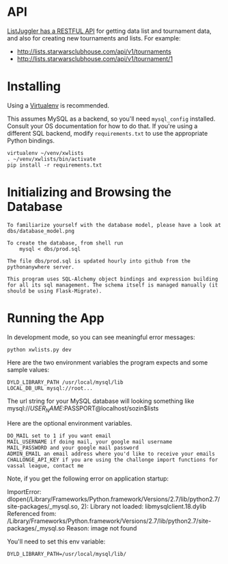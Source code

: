 API
===
[ListJuggler has a RESTFUL API](https://docs.google.com/document/d/1WkS3qfwVDd_OqK3egC9EUZjFcmgjdUyH9ByAgiqrIvo/edit?usp=sharing) for getting data list and tournament data, and also for creating new tournaments and lists. For example:

- http://lists.starwarsclubhouse.com/api/v1/tournaments
- http://lists.starwarsclubhouse.com/api/v1/tournament/1

Installing
==========

Using a [Virtualenv](https://virtualenv.pypa.io/en/latest/) is recommended.

This assumes MySQL as a backend, so you'll need `mysql_config` installed.
Consult your OS documentation for how to do that.  If you're using a
different SQL backend, modify `requirements.txt` to use the appropriate
Python bindings.

    virtualenv ~/venv/xwlists
    . ~/venv/xwlists/bin/activate
    pip install -r requirements.txt

Initializing and Browsing the Database
=========================

    To familiarize yourself with the database model, please have a look at dbs/database_model.png 

    To create the database, from shell run
        mysql < dbs/prod.sql

    The file dbs/prod.sql is updated hourly into github from the pythonanywhere server.

    This program uses SQL-Alchemy object bindings and expression building for all its sql management. The schema itself is managed manually (it should be using Flask-Migrate).
    

Running the App
===============

In development mode, so you can see meaningful error messages:

    python xwlists.py dev
        
Here are the two environment variables the program expects and some sample values:

    DYLD_LIBRARY_PATH /usr/local/mysql/lib
    LOCAL_DB_URL mysql://root...

The url string for your MySQL database will looking something like mysql://$USER_NAME:$PASSPORT@localhost/sozin$lists

Here are the optional environment variables.

    DO_MAIL set to 1 if you want email
    MAIL_USERNAME if doing mail, your google mail username
    MAIL_PASSWORD and your google mail password
    ADMIN_EMAIL an email address where you'd like to receive your emails
    CHALLONGE_API_KEY if you are using the challonge import functions for vassal league, contact me
    
Note, if you get the following error on application startup:

  ImportError: dlopen(/Library/Frameworks/Python.framework/Versions/2.7/lib/python2.7/site-packages/_mysql.so, 2): Library not loaded: libmysqlclient.18.dylib
  Referenced from: /Library/Frameworks/Python.framework/Versions/2.7/lib/python2.7/site-packages/_mysql.so
  Reason: image not found

You'll need to set this env variable:

    DYLD_LIBRARY_PATH=/usr/local/mysql/lib/
